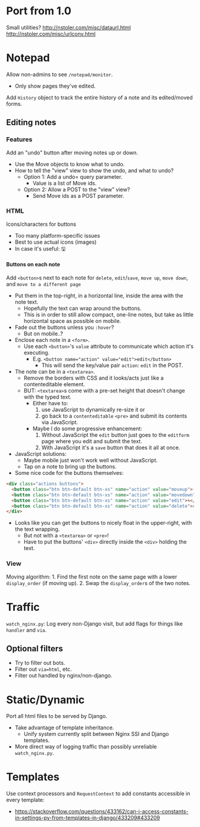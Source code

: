 # Port from 1.0

Small utilities?
http://nstoler.com/misc/dataurl.html
http://nstoler.com/misc/urlconv.html

# Notepad

Allow non-admins to see `/notepad/monitor`.
- Only show pages they've edited.

Add `History` object to track the entire history of a note and its edited/moved forms.


## Editing notes

### Features

Add an "undo" button after moving notes up or down.
- Use the Move objects to know what to undo.
- How to tell the "view" view to show the undo, and what to undo?
  - Option 1: Add a undo= query parameter.
    - Value is a list of Move ids.
  - Option 2: Allow a POST to the "view" view?
    - Send Move ids as a POST parameter.

### HTML

Icons/characters for buttons
- Too many platform-specific issues
- Best to use actual icons (images)
- In case it's useful: 🖫

#### Buttons on each note
Add `<button>`s next to each note for `delete`, `edit`/`save`, `move up`, `move down`, and `move to a different page`
- Put them in the top-right, in a horizontal line, inside the area with the note text.
    - Hopefully the text can wrap around the buttons.
    - This is in order to still allow compact, one-line notes, but take as little horizontal space as possible on mobile.
- Fade out the buttons unless you `:hover`?
  - But on mobile..?
- Enclose each note in a `<form>`.
    - Use each `<button>`'s `value` attribute to communicate which action it's executing.
        - E.g. `<button name="action" value="edit">edit</button>`
            - This will send the key/value pair `action`: `edit` in the POST.
- The note can be in a `<textarea>`.
    - Remove the borders with CSS and it looks/acts just like a contenteditable element.
    - BUT: `<textarea>`s come with a pre-set height that doesn't change with the typed text.
        - Either have to:
            1. use JavaScript to dynamically re-size it or
            2. go back to a `contenteditable` `<pre>` and submit its contents via JavaScript.
        - Maybe I do some progressive enhancement:
            1. Without JavaScript the `edit` button just goes to the `editform` page where you edit and submit the text.
            2. With JavaScript it's a `save` button that does it all at once.
- JavaScript solutions:
    - Maybe mobile just won't work well without JavaScript.
    - Tap on a note to bring up the buttons.
- Some nice code for the buttons themselves:
```html
<div class="actions buttons">
  <button class="btn btn-default btn-xs" name="action" value="moveup">↑</button>
  <button class="btn btn-default btn-xs" name="action" value="movedown">↓</button>
  <button class="btn btn-default btn-xs" name="action" value="edit">✎</button>
  <button class="btn btn-default btn-xs" name="action" value="delete">✕</button>
</div>
```
- Looks like you can get the buttons to nicely float in the upper-right, with the text wrapping.
    - But not with a `<textarea>` or `<pre>`!
    - Have to put the buttons' `<div>` directly inside the `<div>` holding the text.

### View
Moving algorithm:
    1. Find the first note on the same page with a lower `display_order` (if moving up).
    2. Swap the `display_order`s of the two notes.


# Traffic

`watch_nginx.py`: Log every non-Django visit, but add flags for things like `handler` and `via`.

## Optional filters
- Try to filter out bots.
- Filter out `via=html`, etc.
- Filter out handled by nginx/non-django.

# Static/Dynamic

Port all html files to be served by Django.
- Take advantage of template inheritance.
    - Unify system currently split between Nginx SSI and Django templates.
- More direct way of logging traffic than possibly unreliable `watch_nginx.py`.

# Templates

Use context processors and `RequestContext` to add constants accessible in every template:
- https://stackoverflow.com/questions/433162/can-i-access-constants-in-settings-py-from-templates-in-django/433209#433209
